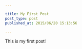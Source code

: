 ```yaml
---

title: My First Post
post_type: post
published_at: 2015/06/20 15:13:56

---
```


This is my first post!